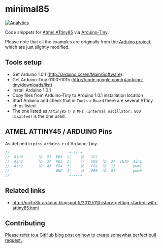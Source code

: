 # minimal85

[![Analytics](https://ga-beacon.appspot.com/UA-2643697-15/minimal85/index)](https://github.com/igrigorik/ga-beacon)

Code snippets for [Atmel ATtiny85](http://www.atmel.com/devices/ATTINY85.aspx) via
 [Arduino-Tiny](http://code.google.com/p/arduino-tiny/).

Please note that all the examples are originally from the
[Arduino project](http://arduino.cc), which are just slightly modified.

## Tools setup

* Get Arduino 1.0.1 (http://arduino.cc/en/Main/Software)
* Get Arduino-Tiny 0100-0015 (http://code.google.com/p/arduino-tiny/downloads/list)
* Install Arduino 1.0.1
* Copy files from Arduino-Tiny to Arduino 1.0.1 installation location
* Start Arduino and check that in `Tools` > `Board` there are several ATtiny chips listed
* The one listed as `ATtiny85 @ 8 MHz (internal oscillator; BOD disabled)` is the one used.


## ATMEL ATTINY45 / ARDUINO Pins

As defined in `pins_arduino.c` of Arduino-Tiny.

```c
//                           +-\/-+
//  Ain0       (D  5)  PB5  1|    |8   VCC
//  Ain3       (D  3)  PB3  2|    |7   PB2  (D  2)  INT0  Ain1
//  Ain2       (D  4)  PB4  3|    |6   PB1  (D  1)        pwm1
//                     GND  4|    |5   PB0  (D  0)        pwm0
//                           +----+
```

## Related links

* http://mchr3k-arduino.blogspot.fi/2012/01/history-getting-started-with-attiny85.html


## Contributing

[Please refer to a GitHub blog post on how to create somewhat perfect pull request.](https://github.com/blog/1943-how-to-write-the-perfect-pull-request "How to write the perfect pull request")

